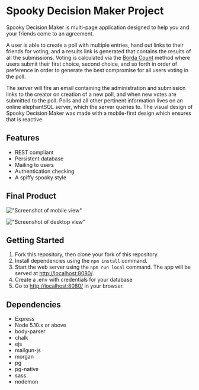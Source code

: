 # Spooky Decision Maker Project

Spooky Decision Maker is multi-page application designed to help you and your friends come to an agreement.

A user is able to create a poll with multiple entries, hand out links to their friends for voting, and a results link is generated that contains the results of all the submissions. Voting is calculated via the [Borda Count](https://en.wikipedia.org/wiki/Borda_count) method where users submit their first choice, second choice, and so forth in order of preference in order to generate the best compromise for all users voting in the poll. 

The server will fire an email containing the administration and submission links to the creator on creation of a new poll, and when new votes are submitted to the poll. Polls and all other pertinent information lives on an online elephantSQL server, which the server queries to. The visual design of Spooky Decision Maker was made with a mobile-first design which ensures that is reactive.

## Features

- REST compliant
- Persistent database
- Mailing to users
- Authentication checking
- A spiffy spooky style

## Final Product
!["Screenshot of mobile view"]()

!["Screenshot of desktop view"]()

## Getting Started

1. Fork this repository, then clone your fork of this repository.
2. Install dependencies using the `npm install` command.
3. Start the web server using the `npm run local` command. The app will be served at <http://localhost:8080/>.
4. Create a .env with credentials for your database
5. Go to <http://localhost:8080/> in your browser.


## Dependencies

- Express
- Node 5.10.x or above
- body-parser
- chalk
- ejs
- mailgun-js
- morgan
- pg
- pg-native
- sass
- nodemon
